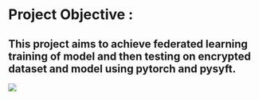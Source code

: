 # Project Objective :   
## This project aims to achieve federated learning training of model and then testing on encrypted dataset and model using pytorch and pysyft.

![](pics/google.gif)
